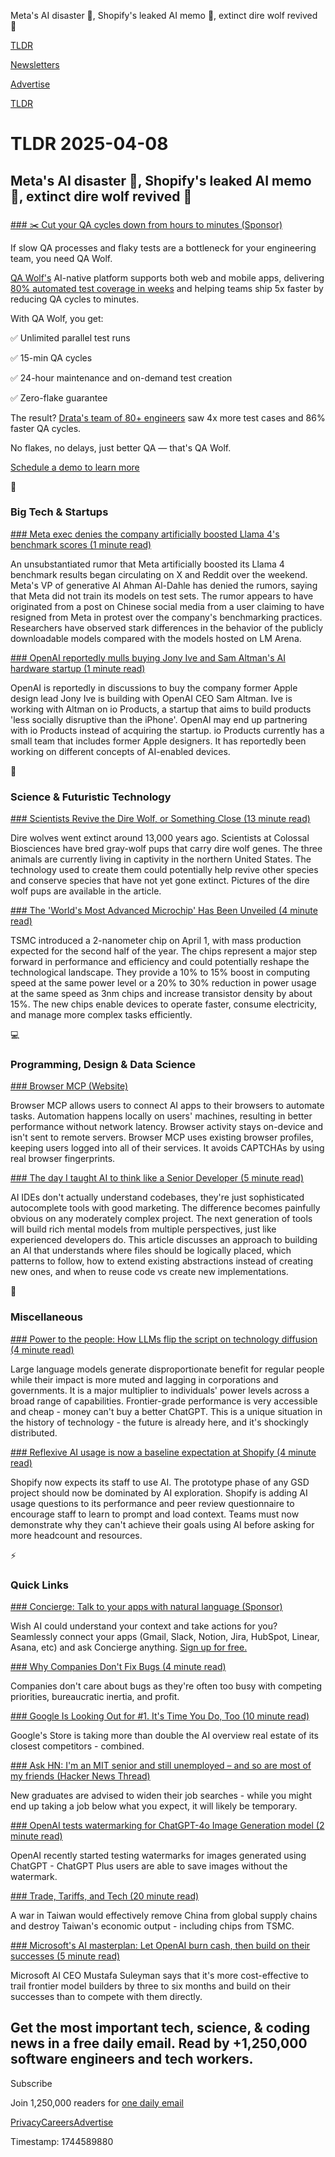 Meta's AI disaster 🤖, Shopify's leaked AI memo 📝, extinct dire wolf revived 🐺

[TLDR](/)

[Newsletters](/newsletters)

[Advertise](https://advertise.tldr.tech/)

[TLDR](/)

# TLDR 2025-04-08

## Meta's AI disaster 🤖, Shopify's leaked AI memo 📝, extinct dire wolf revived 🐺

### 

[### ✂️ Cut your QA cycles down from hours to minutes (Sponsor)](https://www.qawolf.com?utm_source=tldr&amp;utm_medium=newsletter&amp;utm_campaign=ACQ_All_Demo_Conversions__NewsletterAudience_-_Newsletter_CutQACycles_20250408-None_Experiment-FALSE&amp;utm_term=headline-CutYourQACyclesDownFromhoursToMinutes&amp;utm_content=CutQACycles_ScheduleADemoTolearnMore__Headline%3ACutYourQACyclesDownFromHoursToMinutes____Newsletter-PrimaryPlacement_20250408_v2_)

If slow QA processes and flaky tests are a bottleneck for your engineering team, you need QA Wolf.

[QA Wolf's](https://www.qawolf.com?utm_source=tldr&utm_medium=newsletter&utm_campaign=ACQ_All_Demo_Conversions__NewsletterAudience_-_Newsletter_CutQACycles_20250408-None_Experiment-FALSE&utm_term=body-QAWolf&utm_content=CutQACycles_ScheduleADemoTolearnMore__Headline%3ACutYourQACyclesDownFromHoursToMinutes____Newsletter-PrimaryPlacement_20250408_v2_) AI-native platform supports both web and mobile apps, delivering [80% automated test coverage in weeks](https://www.qawolf.com/how-it-works?utm_source=tldr&utm_medium=newsletter&utm_campaign=ACQ_All_Demo_Conversions__NewsletterAudience_-_Newsletter_CutQACycles_20250408-None_Experiment-FALSE&utm_term=body-80PercentAutomatedTestCoverageInWeeks&utm_content=CutQACycles_ScheduleADemoTolearnMore__Headline%3ACutYourQACyclesDownFromHoursToMinutes____Newsletter-PrimaryPlacement_20250408_v2_) and helping teams ship 5x faster by reducing QA cycles to minutes.

With QA Wolf, you get:

✅ Unlimited parallel test runs

✅ 15-min QA cycles

✅ 24-hour maintenance and on-demand test creation

✅ Zero-flake guarantee

The result? [Drata's team of 80+ engineers](https://www.qawolf.com/case-studies/drata?utm_source=tldr&utm_medium=newsletter&utm_campaign=ACQ_All_Demo_Conversions__NewsletterAudience_-_Newsletter_CutQACycles_20250408-None_Experiment-FALSE&utm_term=body-DratasTeamOf80PlusEngineers&utm_content=CutQACycles_ScheduleADemoTolearnMore__Headline%3ACutYourQACyclesDownFromHoursToMinutes____Newsletter-PrimaryPlacement_20250408_v2_) saw 4x more test cases and 86% faster QA cycles.

No flakes, no delays, just better QA — that's QA Wolf.

[Schedule a demo to learn more](https://www.qawolf.com?utm_source=tldr&utm_medium=newsletter&utm_campaign=ACQ_All_Demo_Conversions__NewsletterAudience_-_Newsletter_CutQACycles_20250408-None_Experiment-FALSE&utm_term=cta-ScheduleADemoToLearnMore&utm_content=CutQACycles_ScheduleADemoTolearnMore__Headline%3ACutYourQACyclesDownFromHoursToMinutes____Newsletter-PrimaryPlacement_20250408_v2_)

📱

### Big Tech & Startups

[### Meta exec denies the company artificially boosted Llama 4's benchmark scores (1 minute read)](https://techcrunch.com/2025/04/07/meta-exec-denies-the-company-artificially-boosted-llama-4s-benchmark-scores/?utm_source=tldrnewsletter)

An unsubstantiated rumor that Meta artificially boosted its Llama 4 benchmark results began circulating on X and Reddit over the weekend. Meta's VP of generative AI Ahman Al-Dahle has denied the rumors, saying that Meta did not train its models on test sets. The rumor appears to have originated from a post on Chinese social media from a user claiming to have resigned from Meta in protest over the company's benchmarking practices. Researchers have observed stark differences in the behavior of the publicly downloadable models compared with the models hosted on LM Arena.

[### OpenAI reportedly mulls buying Jony Ive and Sam Altman's AI hardware startup (1 minute read)](https://techcrunch.com/2025/04/07/openai-reportedly-mulls-buying-jony-ive-and-sam-altmans-ai-hardware-startup/?utm_source=tldrnewsletter)

OpenAI is reportedly in discussions to buy the company former Apple design lead Jony Ive is building with OpenAI CEO Sam Altman. Ive is working with Altman on io Products, a startup that aims to build products 'less socially disruptive than the iPhone'. OpenAI may end up partnering with io Products instead of acquiring the startup. io Products currently has a small team that includes former Apple designers. It has reportedly been working on different concepts of AI-enabled devices.

🚀

### Science & Futuristic Technology

[### Scientists Revive the Dire Wolf, or Something Close (13 minute read)](https://www.nytimes.com/2025/04/07/science/colossal-dire-wolf-deextinction.html?unlocked_article_code=1.-E4.R3Gr.v_vFVUFxNis0&amp;smid=url-share&amp;utm_source=tldrnewsletter)

Dire wolves went extinct around 13,000 years ago. Scientists at Colossal Biosciences have bred gray-wolf pups that carry dire wolf genes. The three animals are currently living in captivity in the northern United States. The technology used to create them could potentially help revive other species and conserve species that have not yet gone extinct. Pictures of the dire wolf pups are available in the article.

[### The 'World's Most Advanced Microchip' Has Been Unveiled (4 minute read)](https://www.sciencealert.com/the-worlds-most-advanced-microchip-has-been-unveiled?utm_source=tldrnewsletter)

TSMC introduced a 2-nanometer chip on April 1, with mass production expected for the second half of the year. The chips represent a major step forward in performance and efficiency and could potentially reshape the technological landscape. They provide a 10% to 15% boost in computing speed at the same power level or a 20% to 30% reduction in power usage at the same speed as 3nm chips and increase transistor density by about 15%. The new chips enable devices to operate faster, consume electricity, and manage more complex tasks efficiently.

💻

### Programming, Design & Data Science

[### Browser MCP (Website)](https://browsermcp.io/?utm_source=tldrnewsletter)

Browser MCP allows users to connect AI apps to their browsers to automate tasks. Automation happens locally on users' machines, resulting in better performance without network latency. Browser activity stays on-device and isn't sent to remote servers. Browser MCP uses existing browser profiles, keeping users logged into all of their services. It avoids CAPTCHAs by using real browser fingerprints.

[### The day I taught AI to think like a Senior Developer (5 minute read)](https://nmn.gl/blog/ai-understand-senior-developer?utm_source=tldrnewsletter)

AI IDEs don't actually understand codebases, they're just sophisticated autocomplete tools with good marketing. The difference becomes painfully obvious on any moderately complex project. The next generation of tools will build rich mental models from multiple perspectives, just like experienced developers do. This article discusses an approach to building an AI that understands where files should be logically placed, which patterns to follow, how to extend existing abstractions instead of creating new ones, and when to reuse code vs create new implementations.

🎁

### Miscellaneous

[### Power to the people: How LLMs flip the script on technology diffusion (4 minute read)](https://x.com/karpathy/status/1909308143156240538?utm_source=tldrnewsletter)

Large language models generate disproportionate benefit for regular people while their impact is more muted and lagging in corporations and governments. It is a major multiplier to individuals' power levels across a broad range of capabilities. Frontier-grade performance is very accessible and cheap - money can't buy a better ChatGPT. This is a unique situation in the history of technology - the future is already here, and it's shockingly distributed.

[### Reflexive AI usage is now a baseline expectation at Shopify (4 minute read)](https://x.com/tobi/status/1909251946235437514?s=12&utm_source=tldrnewsletter)

Shopify now expects its staff to use AI. The prototype phase of any GSD project should now be dominated by AI exploration. Shopify is adding AI usage questions to its performance and peer review questionnaire to encourage staff to learn to prompt and load context. Teams must now demonstrate why they can't achieve their goals using AI before asking for more headcount and resources.

⚡

### Quick Links

[### Concierge: Talk to your apps with natural language (Sponsor)](https://askconcierge.ai/?utm_source=tldr)

Wish AI could understand your context and take actions for you? Seamlessly connect your apps (Gmail, Slack, Notion, Jira, HubSpot, Linear, Asana, etc) and ask Concierge anything. [Sign up for free.](https://askconcierge.ai/?utm_source=tldr)

[### Why Companies Don't Fix Bugs (4 minute read)](https://idiallo.com/blog/companies-dont-fix-bugs?utm_source=tldrnewsletter)

Companies don't care about bugs as they're often too busy with competing priorities, bureaucratic inertia, and profit.

[### Google Is Looking Out for #1. It's Time You Do, Too (10 minute read)](https://ahrefs.com/blog/google-looking-out-for-number-one/?utm_source=tldrnewsletter)

Google's Store is taking more than double the AI overview real estate of its closest competitors - combined.

[### Ask HN: I'm an MIT senior and still unemployed – and so are most of my friends (Hacker News Thread)](https://news.ycombinator.com/item?id=43612448&amp;utm_source=tldrnewsletter)

New graduates are advised to widen their job searches - while you might end up taking a job below what you expect, it will likely be temporary.

[### OpenAI tests watermarking for ChatGPT-4o Image Generation model (2 minute read)](https://www.bleepingcomputer.com/news/artificial-intelligence/openai-tests-watermarking-for-chatgpt-4o-image-generation-model/?utm_source=tldrnewsletter)

OpenAI recently started testing watermarks for images generated using ChatGPT - ChatGPT Plus users are able to save images without the watermark.

[### Trade, Tariffs, and Tech (20 minute read)](https://stratechery.com/2025/trade-tariffs-and-tech/?utm_source=tldrnewsletter)

A war in Taiwan would effectively remove China from global supply chains and destroy Taiwan's economic output - including chips from TSMC.

[### Microsoft's AI masterplan: Let OpenAI burn cash, then build on their successes (5 minute read)](https://www.theregister.com/2025/04/07/microsofts_ai_strategy/?utm_source=tldrnewsletter)

Microsoft AI CEO Mustafa Suleyman says that it's more cost-effective to trail frontier model builders by three to six months and build on their successes than to compete with them directly.

## Get the most important tech, science, & coding news in a free daily email. Read by +1,250,000 software engineers and tech workers.

Subscribe

Join 1,250,000 readers for [one daily email](/api/latest/tech)

[Privacy](/privacy)[Careers](https://jobs.ashbyhq.com/tldr.tech)[Advertise](/tech/advertise)

Timestamp: 1744589880